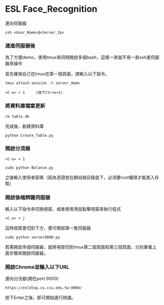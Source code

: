 # ESL Face_Recognition

連向伺服器

```
ssh <User_Name>@<Server_Ip>
```

### 連進伺服器後

為了方便demo，使用tmux來同時開啟多個bash，這樣一來就不用一直ssh進伺服器來操作

首先確保自己在tmux在第一個頁面，請輸入以下指令。

```
tmux attach-session -t server_demo
```

```
<C-o> + 1     (按下Ctr+o+1)
```

### 將資料庫檔案更新

```
rm table.db
```

完成後，創建資料庫

```
python Create_Table.py
```

### 開啟分流器

```
<C-o> + 1
```

```
sudo python Balance.py
```

之後輸入使用者密碼（因為憑證放在網站根目錄底下，必須要root權限才能進入存取）

### 開啟後端辨識伺服器

輸入以下指令來切換視窗，或者使用滑鼠點擊視窗來執行程式

```
<C-o> + j
```

這時視窗會切到下方，便可開啟第一隻伺服器

```
sudo python server8800.py
```
若需開啟多個伺服器，就將視窗切到tmux第二個頁面和第三個頁面，分別重複上面步驟來開啟伺服器。

### 開啟Chrome並輸入以下URL

連向分流器(開在port 9000)

```
https://esldlep.cs.ccu.edu.tw:9000/
```

按下Enter之後，即可開始進行辨識。
